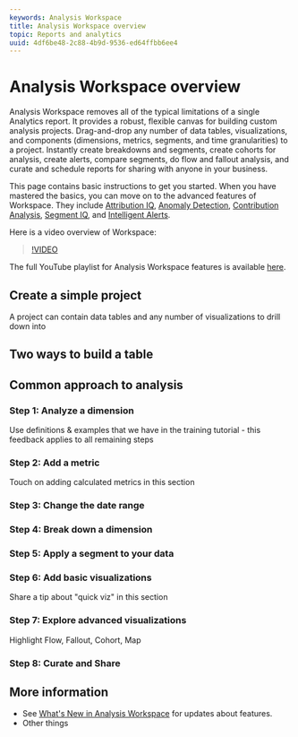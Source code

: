 ```yaml
---
keywords: Analysis Workspace
title: Analysis Workspace overview
topic: Reports and analytics
uuid: 4df6be48-2c88-4b9d-9536-ed64ffbb6ee4
---
```


# Analysis Workspace overview

Analysis Workspace removes all of the typical limitations of a single Analytics report. It provides a robust, flexible canvas for building custom analysis projects. Drag-and-drop any number of data tables, visualizations, and components (dimensions, metrics, segments, and time granularities) to a project. Instantly create breakdowns and segments, create cohorts for analysis, create alerts, compare segments, do flow and fallout analysis, and curate and schedule reports for sharing with anyone in your business. 

This page contains basic instructions to get you started. When you have mastered the basics, you can move on to the advanced features of Workspace. They  include [Attribution IQ](/help/analyze/analysis-workspace/attribution-iq.md), [Anomaly Detection](/help/analyze/analysis-workspace/virtual-analyst/c-anomaly-detection/anomaly-detection.md), [Contribution Analysis](/help/analyze/analysis-workspace/virtual-analyst/contribution-analysis/ca-tokens.md), [Segment IQ](/help/analyze/analysis-workspace/segment-iq.md), and [Intelligent Alerts](/help/analyze/analysis-workspace/c-intelligent-alerts/intellligent-alerts.md).

Here is a video overview of Workspace:

>[!VIDEO](https://video.tv.adobe.com/v/26266?quality=12)

The full YouTube playlist for Analysis Workspace features is available [here](https://www.youtube.com/channel/UC8I6bqCk7gO6YdoMz6W5fvw/playlists?view=50&sort=dd&shelf_id=7).

## Create a simple project

A project can contain data tables and any number of visualizations to drill down into 


## Two ways to build a table

## Common approach to analysis

### Step 1: Analyze a dimension

Use definitions & examples that we have in the training tutorial - this feedback applies to all remaining steps

### Step 2: Add a metric

Touch on adding calculated metrics in this section
 
### Step 3: Change the date range

### Step 4: Break down a dimension

### Step 5: Apply a segment to your data

### Step 6: Add basic visualizations 

Share a tip about "quick viz" in this section

### Step 7: Explore advanced visualizations

Highlight Flow, Fallout, Cohort, Map

### Step 8: Curate and Share

## More information

* See [What's New in Analysis Workspace](/help/analyze/analysis-workspace/new-features-in-analysis-workspace.md) for updates about features.
* Other things
